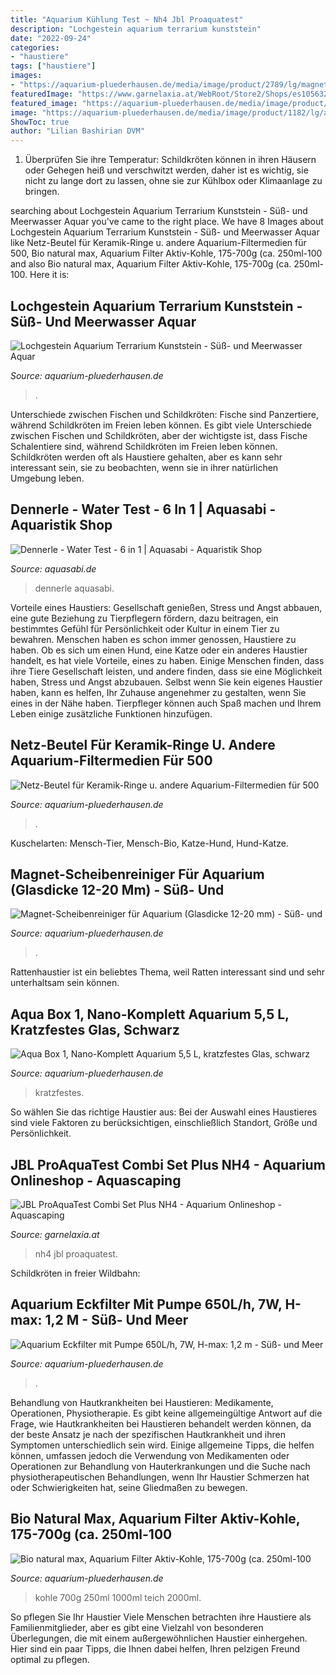 ```yaml
---
title: "Aquarium Kühlung Test ~ Nh4 Jbl Proaquatest"
description: "Lochgestein aquarium terrarium kunststein"
date: "2022-09-24"
categories:
- "haustiere"
tags: ["haustiere"]
images:
- "https://aquarium-pluederhausen.de/media/image/product/2789/lg/magnet-scheibenreiniger-fuer-aquarium-glasdicke-12-20-mm~2.jpg"
featuredImage: "https://www.garnelaxia.at/WebRoot/Store2/Shops/es10563248/5685/5801/0A88/C017/C85C/50ED/8965/978D/JBL_ProAquaTest_Combi_Set_Plus_NH4-3.jpg"
featured_image: "https://aquarium-pluederhausen.de/media/image/product/2445/lg/b-ware-aquarium-eckfilter-mit-pumpe-650l-h-7w-h-max-12-m~2.jpg"
image: "https://aquarium-pluederhausen.de/media/image/product/1182/lg/aqua-box-1-nano-komplett-aquarium-55-l-kratzfestes-glas-schwarz.jpg"
ShowToc: true
author: "Lilian Bashirian DVM"
---
```



1) Überprüfen Sie ihre Temperatur: Schildkröten können in ihren Häusern oder Gehegen heiß und verschwitzt werden, daher ist es wichtig, sie nicht zu lange dort zu lassen, ohne sie zur Kühlbox oder Klimaanlage zu bringen.

	

		
searching about Lochgestein Aquarium Terrarium Kunststein - Süß- und Meerwasser Aquar you've came to the right place. We have 8 Images about Lochgestein Aquarium Terrarium Kunststein - Süß- und Meerwasser Aquar like Netz-Beutel für Keramik-Ringe u. andere Aquarium-Filtermedien für 500, Bio natural max, Aquarium Filter Aktiv-Kohle, 175-700g (ca. 250ml-100 and also Bio natural max, Aquarium Filter Aktiv-Kohle, 175-700g (ca. 250ml-100. Here it is:
		
    
## Lochgestein Aquarium Terrarium Kunststein - Süß- Und Meerwasser Aquar

<img loading=lazy src="https://aquarium-pluederhausen.de/media/image/product/891/lg/dekor-lochstein-groesse-ca-26x12x28-cm~5.jpg" onerror="this.onerror=null;this.src='https://tse4.mm.bing.net/th?id=OIP.CmhdyoHgVz30iBN4sN-lpAHaHa&amp;pid=15.1';" alt="Lochgestein Aquarium Terrarium Kunststein - Süß- und Meerwasser Aquar">

_Source: aquarium-pluederhausen.de_

>. 

	

Unterschiede zwischen Fischen und Schildkröten: Fische sind Panzertiere, während Schildkröten im Freien leben können.
Es gibt viele Unterschiede zwischen Fischen und Schildkröten, aber der wichtigste ist, dass Fische Schalentiere sind, während Schildkröten im Freien leben können. Schildkröten werden oft als Haustiere gehalten, aber es kann sehr interessant sein, sie zu beobachten, wenn sie in ihrer natürlichen Umgebung leben.

    
## Dennerle - Water Test - 6 In 1 | Aquasabi - Aquaristik Shop

<img loading=lazy src="https://www.aquasabi.de/media/image/product/8960/lg/dennerle-water-test-6-in-1.jpg" onerror="this.onerror=null;this.src='https://tse3.mm.bing.net/th?id=OIP.3yeuT2veYw55kXfgz2bmMQHaHa&amp;pid=15.1';" alt="Dennerle - Water Test - 6 in 1 | Aquasabi - Aquaristik Shop">

_Source: aquasabi.de_

>dennerle aquasabi. 

	

Vorteile eines Haustiers: Gesellschaft genießen, Stress und Angst abbauen, eine gute Beziehung zu Tierpflegern fördern, dazu beitragen, ein bestimmtes Gefühl für Persönlichkeit oder Kultur in einem Tier zu bewahren.
Menschen haben es schon immer genossen, Haustiere zu haben. Ob es sich um einen Hund, eine Katze oder ein anderes Haustier handelt, es hat viele Vorteile, eines zu haben. Einige Menschen finden, dass ihre Tiere Gesellschaft leisten, und andere finden, dass sie eine Möglichkeit haben, Stress und Angst abzubauen. Selbst wenn Sie kein eigenes Haustier haben, kann es helfen, Ihr Zuhause angenehmer zu gestalten, wenn Sie eines in der Nähe haben. Tierpfleger können auch Spaß machen und Ihrem Leben einige zusätzliche Funktionen hinzufügen.

    
## Netz-Beutel Für Keramik-Ringe U. Andere Aquarium-Filtermedien Für 500

<img loading=lazy src="https://aquarium-pluederhausen.de/media/image/product/5355/lg/netz-beutel-fuer-keramik-ringe-u-andere-aquarium-filtermedien-500-1000-ml-ve-10~4.jpg" onerror="this.onerror=null;this.src='https://tse4.mm.bing.net/th?id=OIP.OWEwvGxHil17tCwHAvGFygHaHa&amp;pid=15.1';" alt="Netz-Beutel für Keramik-Ringe u. andere Aquarium-Filtermedien für 500">

_Source: aquarium-pluederhausen.de_

>. 

	

Kuschelarten: Mensch-Tier, Mensch-Bio, Katze-Hund, Hund-Katze.

    
## Magnet-Scheibenreiniger Für Aquarium (Glasdicke 12-20 Mm) - Süß- Und

<img loading=lazy src="https://aquarium-pluederhausen.de/media/image/product/2789/lg/magnet-scheibenreiniger-fuer-aquarium-glasdicke-12-20-mm~2.jpg" onerror="this.onerror=null;this.src='https://tse4.mm.bing.net/th?id=OIP.9SQe5J_q38q5--nskrrAQwHaHa&amp;pid=15.1';" alt="Magnet-Scheibenreiniger für Aquarium (Glasdicke 12-20 mm) - Süß- und">

_Source: aquarium-pluederhausen.de_

>. 

	

Rattenhaustier ist ein beliebtes Thema, weil Ratten interessant sind und sehr unterhaltsam sein können.

    
## Aqua Box 1, Nano-Komplett Aquarium 5,5 L, Kratzfestes Glas, Schwarz

<img loading=lazy src="https://aquarium-pluederhausen.de/media/image/product/1182/lg/aqua-box-1-nano-komplett-aquarium-55-l-kratzfestes-glas-schwarz.jpg" onerror="this.onerror=null;this.src='https://tse3.mm.bing.net/th?id=OIP.v-Ef4Z3Hv93VP12ouHsO4AHaHa&amp;pid=15.1';" alt="Aqua Box 1, Nano-Komplett Aquarium 5,5 L, kratzfestes Glas, schwarz">

_Source: aquarium-pluederhausen.de_

>kratzfestes. 

	

So wählen Sie das richtige Haustier aus: Bei der Auswahl eines Haustieres sind viele Faktoren zu berücksichtigen, einschließlich Standort, Größe und Persönlichkeit.

    
## JBL ProAquaTest Combi Set Plus NH4 - Aquarium Onlineshop - Aquascaping

<img loading=lazy src="https://www.garnelaxia.at/WebRoot/Store2/Shops/es10563248/5685/5801/0A88/C017/C85C/50ED/8965/978D/JBL_ProAquaTest_Combi_Set_Plus_NH4-3.jpg" onerror="this.onerror=null;this.src='https://tse2.mm.bing.net/th?id=OIP.IkDm_n5H3_i7QB52Ut7LLwHaHa&amp;pid=15.1';" alt="JBL ProAquaTest Combi Set Plus NH4 - Aquarium Onlineshop - Aquascaping">

_Source: garnelaxia.at_

>nh4 jbl proaquatest. 

	

Schildkröten in freier Wildbahn:

    
## Aquarium Eckfilter Mit Pumpe 650L/h, 7W, H-max: 1,2 M - Süß- Und Meer

<img loading=lazy src="https://aquarium-pluederhausen.de/media/image/product/2445/lg/b-ware-aquarium-eckfilter-mit-pumpe-650l-h-7w-h-max-12-m~2.jpg" onerror="this.onerror=null;this.src='https://tse1.mm.bing.net/th?id=OIP.3Wm1ZSvtNQouLiOCCMqQYgHaHa&amp;pid=15.1';" alt="Aquarium Eckfilter mit Pumpe 650L/h, 7W, H-max: 1,2 m - Süß- und Meer">

_Source: aquarium-pluederhausen.de_

>. 

	

Behandlung von Hautkrankheiten bei Haustieren: Medikamente, Operationen, Physiotherapie.
Es gibt keine allgemeingültige Antwort auf die Frage, wie Hautkrankheiten bei Haustieren behandelt werden können, da der beste Ansatz je nach der spezifischen Hautkrankheit und ihren Symptomen unterschiedlich sein wird. Einige allgemeine Tipps, die helfen können, umfassen jedoch die Verwendung von Medikamenten oder Operationen zur Behandlung von Hauterkrankungen und die Suche nach physiotherapeutischen Behandlungen, wenn Ihr Haustier Schmerzen hat oder Schwierigkeiten hat, seine Gliedmaßen zu bewegen.

    
## Bio Natural Max, Aquarium Filter Aktiv-Kohle, 175-700g (ca. 250ml-100

<img loading=lazy src="https://aquarium-pluederhausen.de/media/image/product/4138/lg/bio-natural-max-aquarium-filter-aktiv-kohle-175-700g-ca-250ml-1000ml~3.jpg" onerror="this.onerror=null;this.src='https://tse4.mm.bing.net/th?id=OIP.Afd5XNDoM5e4_BNtCq-H_QHaHa&amp;pid=15.1';" alt="Bio natural max, Aquarium Filter Aktiv-Kohle, 175-700g (ca. 250ml-100">

_Source: aquarium-pluederhausen.de_

>kohle 700g 250ml 1000ml teich 2000ml. 

	

So pflegen Sie Ihr Haustier
Viele Menschen betrachten ihre Haustiere als Familienmitglieder, aber es gibt eine Vielzahl von besonderen Überlegungen, die mit einem außergewöhnlichen Haustier einhergehen. Hier sind ein paar Tipps, die Ihnen dabei helfen, Ihren pelzigen Freund optimal zu pflegen.

